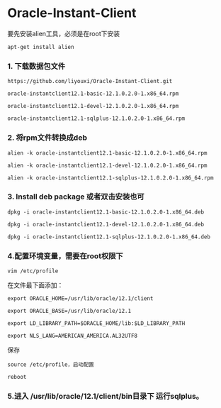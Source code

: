 # Oracle-Instant-Client
要先安装alien工具，必须是在root下安装

`apt-get install alien`

### 1. 下载数据包文件 ###

`https://github.com/liyouxi/Oracle-Instant-Client.git`

`oracle-instantclient12.1-basic-12.1.0.2.0-1.x86_64.rpm`

`oracle-instantclient12.1-devel-12.1.0.2.0-1.x86_64.rpm`

`oracle-instantclient12.1-sqlplus-12.1.0.2.0-1.x86_64.rpm`

### 2. 将rpm文件转换成deb
`alien -k oracle-instantclient12.1-basic-12.1.0.2.0-1.x86_64.rpm`

`alien -k oracle-instantclient12.1-devel-12.1.0.2.0-1.x86_64.rpm`

`alien -k oracle-instantclient12.1-sqlplus-12.1.0.2.0-1.x86_64.rpm`

### 3. Install deb package 或者双击安装也可
`dpkg -i oracle-instantclient12.1-basic-12.1.0.2.0-1.x86_64.deb`

`dpkg -i oracle-instantclient12.1-devel-12.1.0.2.0-1.x86_64.deb`

`dpkg -i oracle-instantclient12.1-sqlplus-12.1.0.2.0-1.x86_64.deb`

### 4.配置环境变量，需要在root权限下

`vim /etc/profile`


在文件最下面添加：

  `export ORACLE_HOME=/usr/lib/oracle/12.1/client`
  
  `export ORACLE_BASE=/usr/lib/oracle/12.1`
  
  `export LD_LIBRARY_PATH=$ORACLE_HOME/lib:$LD_LIBRARY_PATH`
  
  `export NLS_LANG=AMERICAN_AMERICA.AL32UTF8`
  
保存

  `source /etc/profile，启动配置`

  `reboot`

### 5.进入 /usr/lib/oracle/12.1/client/bin目录下 运行sqlplus。
